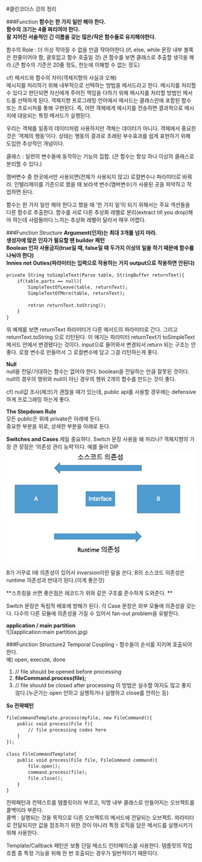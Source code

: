 #클린코더스 강의 정리

###Function
**함수는 한 가지 일만 해야 한다.** <br>
**함수의 크기는 4줄 짜리여야 한다.** <br>
**잘 지어진 서술적인 긴 이름을 갖는 많은/작은 함수들로 유지해야한다.** <br>

함수의 Role : 더 이상 작아질 수 없을 만큼 작아야한다.(if, else, while 문장 내부 블록은 한줄이어야 함, 괄호없고 함수 호출일 것) 큰 함수를 보면 클래스로 추출할 생각을 해라.(큰 함수의 기준은 20줄 정도, 한눈에 이해할 수 없는 정도) <br>

cf) 메서드와 함수의 차이(객체지향의 사실과 오해) <br>
메시지를 처리하기 위해 내부적으로 선택하는 방법을 메서드라고 한다. 메시지를 처리할 수 있다고 판단되면 자신에게 주어진 책임을 다하기 위해 메시지를 처리할 방법인 메서드를 선택하게 된다. 객체지향 프로그래밍 언어에서 메서드는 클래스안에 포함된 함수 또는 프로시저를 통해 구현된다. 즉, 어떤 객체에게 메시지를 전송하면 결과적으로 메시지에 대응되는 특정 메서드가 실행된다. 

우리는 객체를 일종의 데이터처럼 사용하지만 객체는 데이터가 아니다. 객체에서 중요한 것은 ‘객체의 행동’이다. 상태는 행동의 결과로 초래된 부수효과를 쉽게 표현하기 위해 도입한 추상적인 개념이다. 

클래스 : 일련의 변수들에 동작하는 기능의 집합. (큰 함수는 항상 하나 이상의 클래스로 분리할 수 있다.)  

멤버변수 중 한곳에서만 사용되면(전체가 사용되지 않고) 로컬변수나 파라미터로 바꿔라. 인텔리제이를 기준으로 했을 때 보라색 변수(멤버변수)가 사용된 곳을 파악하고 작업하면 된다.  

함수는 한 가지 일만 해야 한다고 했을 때 ‘한 가지 일’이 되기 위해서는 주요 섹션들을 다른 함수로 추출한다. 함수를 서로 다른 추상화 레벨로 분리(extract till you drop)해야 하는데 사람들마다 느끼는 추상화 레벨이 달라서 매우 어렵다. 

###Function Structure
**Argument(인자)는 최대 3개를 넘지 마라.**<br>
**생성자에 많은 인자가 필요할 땐 builder 패턴**<br>
**Boolean 인자 사용금지(true일 때, false일 때 두가지 이상의 일을 하기 때문에 함수를 나눠야 한다)** <br>
**Innies not Outies(파라미터는 입력으로 작용하는 거지 output으로 작용하면 안된다)** <br>
```
private String toSimpleText(Parse table, StringBuffer returnText){
	if(table.parts == null){
		SimpleTextOfLeave(table, returnText);
		SimpleTextOfMore(table, returnText);

		retrun returnText.toString();
	}
}
```
위 예제를 보면 returnText 파라미터가 다른 메서드의 파라미터로 간다. 그리고 returnText.toString 으로 리턴된다. 이 얘기는 파라미터 returnText가 toSimpleText  메서드 안에서 변경됐다는 것이다. input으로 들어와서 변경되서 return 되는 구조는 안좋다. 로컬 변수로 만들어서 그 로컬변수에 담고 그걸 리턴하는게 좋다. 

**Null** <br>
null을 전달/기대하는 함수는 없어야 한다. boolean을 전달하는 만큼 잘못된 것이다. null의 경우의 행위와 null이 아닌 경우의 행위 2개의 함수를 만드는 것이 좋다. 

cf) null값 조사(체크)가 괜찮을 때가 있는데, public api를 사용할 경우에는 defensive하게 프로그래밍 하는게 좋다.

**The Stepdown Rule**<br>
모든 public은 위에 private은 아래에 둔다. <br>
중요한 부분을 위로, 상세한 부분을 아래로 둔다. <br>

**Switches and Cases**
제일 중요하다. Switch 문장 사용을 왜 꺼리나? 객체지향의 가장 큰 장점은 ‘의존성 관리 능력’이다. 
예를 들어 DIP
![](DIP_ex1.jpg)

B가 거꾸로 I에 의존성이 있어서 inversion이란 말을 쓴다. B의 소스코드 의존성은 runtime 의존성과 반대가 된다.(이게 좋은것) 

**스프링을 쓰면 좋은점은 레코드가 위와 같은 구조를 준수하게 도와준다. ** 

Switch 문장은 독립적 배포에 방해가 된다. 각 Case 문장은 외부 모듈에 의존성을 갖는다. 다수의 다른 모듈에 의존성을 가질 수 있어서 fan-out problem을 유발한다. 

**application / main partition**<br>
![](application:main partition.jpg)

###Function Structure2
Temporal Coupling - 함수들이 순서를 지키며 호출되어 한다. <br>
예) open, execute, done <br>
1. // file should be opened before processing
2. **fileCommand.process(file);**
3. // file should be closed after processing
이 방법은 실수할 여지도 많고 좋지 않다.(누군가는 open 안하고 실행하거나 실행하고 close를 안하는 등)<br>

**So 전략패턴**<br>
```
fileCommandTemplate.process(myfile, new FileCommand(){
	public void process(File f){
		// file processing codes here
	}
});

class FileCommandTemplate{
	public void process(File file, FileCommand command){
		file.open();
		command.process(file);
		file.close();
	}
}
```
전략패턴과 컨텍스트를 템플릿이라 부르고, 익명 내부 클래스로 만들어지는 오브젝트를 콜백이라 부른다. <br>
콜백 : 실행되는 것을 목적으로 다른 오브젝트의 메서드에 전달되는 오브젝트. 파라미터로 전달되지만 값을 참조하기 위한 것이 아니라 특정 로직을 담은 메서드를 실행시키기 위해 사용한다. 

Template/Callback 패턴은 보통 단일 메소드 인터페이스를 사용한다. 템플릿의 작업 흐름 중 특정 기능을 위해 한 번 호출되는 경우가 일반적이기 때문이다. 